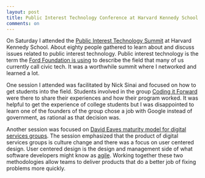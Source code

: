 ```yaml
---
layout: post
title: Public Interest Technology Conference at Harvard Kennedy School
comments: on
---
```

On Saturday I attended the [Public Interest Technology Summit](https://projects.iq.harvard.edu/digitalhks/event/public-interest-technology-summit) at Harvard Kennedy School. About eighty people gathered to learn about and discuss issues related to public interest technology. Public interest technology is the term the [Ford Foundation is using](https://www.fordfoundation.org/campaigns/public-interest-tech/) to describe the field that many of us currently call civic tech. It was a worthwhile summit where I networked and learned a lot.

One session I attended was facilitated by Nick Sinai and focused on how to get students into the field. Students involved in the group [Coding it Forward](https://www.codingitforward.com) were there to share their experiences and how their program worked. It was helpful to get the experience of college students but I was disappointed to learn one of the founders of the group chose a job with Google instead of government, as rational as that decision was.

Another session was focused on [David Eaves maturity model for digital services groups](https://medium.com/digitalhks/digital-services-convening-part-1-6ecee1c0953e). The session emphasized that the product of digital services groups is culture change and there was a focus on user centered design. User centered design is the design and management side of what software developers might know as [agile](http://agilemanifesto.org). Working together these two methodologies allow teams to deliver products that do a better job of fixing problems more quickly.
